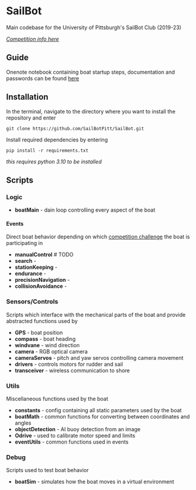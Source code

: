 # SailBot
Main codebase for the University of Pittsburgh's SailBot Club (2019-23)

*[Competition info here](https://www.sailbot.org/)*

## Guide
Onenote notebook containing boat startup steps, documentation and passwords can be found [here](https://pitt-my.sharepoint.com/:o:/r/personal/tad85_pitt_edu/Documents/Sailbot%20Stuff?d=w0d1afb3f4ab44df2b02186d8015ae380&csf=1&web=1&e=uvn9TV)

## Installation
In the terminal, navigate to the directory where you want to install the repository and enter
```
git clone https://github.com/SailBotPitt/SailBot.git
```

Install required dependencies by entering
```
pip install -r requirements.txt
```
*this requires python 3.10 to be installed*

## Scripts
### Logic
- **boatMain** - dain loop controlling every aspect of the boat

#### Events
Direct boat behavior depending on which [competition challenge](https://www.sailbot.org/wp-content/uploads/2022/05/SailBot-2022-Events.pdf) the boat is participating in
- **manualControl** # TODO
- **search** - 
- **stationKeeping** - 
- **endurance** - 
- **precisionNavigation** - 
- **collisionAvoidance** - 

### Sensors/Controls
Scripts which interface with the mechanical parts of the boat and provide abstracted functions used by 
- **GPS** - boat position
- **compass** - boat heading
- **windvane** - wind direction
- **camera** - RGB optical camera
- **cameraServos** - pitch and yaw servos controlling camera movement
- **drivers** - controls motors for rudder and sail
- **transceiver** - wireless communication to shore

### Utils
Miscellaneous functions used by the boat
- **constants** - config containing all static parameters used by the boat
- **boatMath** - common functions for converting between coordinates and angles
- **objectDetection** - AI buoy detection from an image
- **Odrive** - used to calibrate motor speed and limits
- **eventUtils** - common functions used in events

### Debug
Scripts used to test boat behavior
- **boatSim** - simulates how the boat moves in a virtual environment
